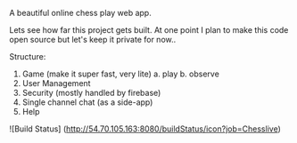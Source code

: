 A beautiful online chess play web app. 

Lets see how far this project gets built. At one point I plan to make this code open source but let's keep it private for now..

Structure:

1. Game (make it super fast, very lite)
  a. play
  b. observe
2. User Management
3. Security (mostly handled by firebase)
4. Single channel chat (as a side-app)
5. Help

 ![Build Status] (http://54.70.105.163:8080/buildStatus/icon?job=Chesslive)

